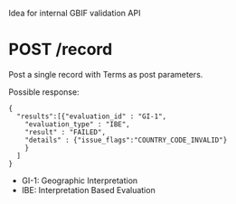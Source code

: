 Idea for internal GBIF validation API

# POST /record
Post a single record with Terms as post parameters.

Possible response:
```
{
  "results":[{"evaluation_id" : "GI-1",
    "evaluation_type" : "IBE",
    "result" : "FAILED",
    "details" : {"issue_flags":"COUNTRY_CODE_INVALID"}
    }
  ]
}
```
- GI-1: Geographic Interpretation
- IBE: Interpretation Based Evaluation
